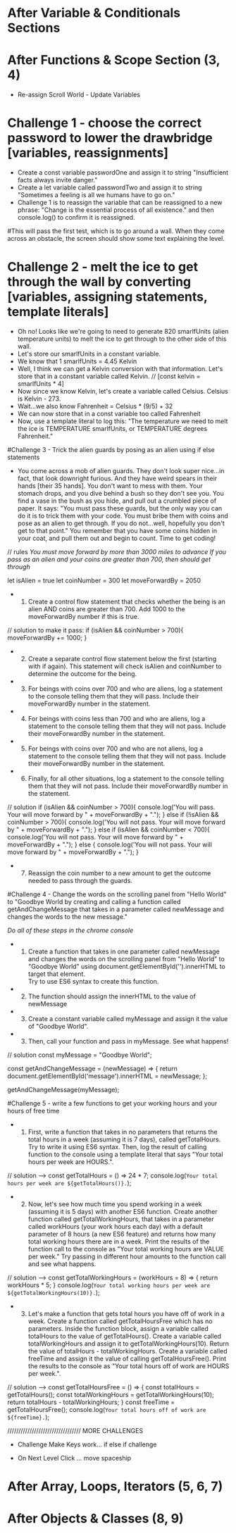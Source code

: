 
# After Variable & Conditionals Sections
# After Functions & Scope Section (3, 4)

* Re-assign Scroll World - Update Variables

# Challenge 1 - choose the correct password to lower the drawbridge [variables, reassignments]
- Create a const variable passwordOne and assign it to string "Insufficient facts always invite danger."
- Create a let variable called passwordTwo and assign it to string "Sometimes a feeling is all we humans have to go on."
- Challenge 1 is to reassign the variable that can be reassigned to a new phrase: "Change is the essential process of all existence." and then console.log() to confirm it is reassigned.

#This will pass the first test, which is to go around a wall.  When they come across an obstacle, the screen should show some text explaining the level.

# Challenge 2 - melt the ice to get through the wall by converting [variables, assigning statements, template literals]
- Oh no!  Looks like we're going to need to generate 820 smarlfUnits (alien temperature units) to melt the ice to get through to the other side of this wall.
- Let's store our smarlfUnits in a constant variable.
- We know that 1 smarlfUnits = 4.45 Kelvin
- Well, I think we can get a Kelvin conversion with that information.  Let's store that in a constant variable called Kelvin. // [const kelvin = smarlfUnits * 4]
- Now since we know Kelvin, let's create a variable called Celsius. Celsius is Kelvin - 273.
- Wait...we also know Fahrenheit = Celsius * (9/5) + 32
- We can now store that in a const variable too called Fahrenheit
- Now, use a template literal to log this: "The temperature we need to melt the ice is TEMPERATURE smarlfUnits, or TEMPERATURE degrees Fahrenheit."

#Challenge 3 - Trick the alien guards by posing as an alien using if else statements

- You come across a mob of alien guards.  They don't look super nice...in fact, that look downright furious.  And they have weird spears in their hands [their 35 hands].  You don't want to mess with them. Your stomach drops, and you dive behind a bush so they don't see you.  You find a vase in the bush as you hide, and pull out a crumbled piece of paper.  It says: "You must pass these guards, but the only way you can do it is to trick them with your code.  You must bribe them with coins and pose as an alien to get through.  If you do not...well, hopefully you don't get to that point."  You remember that you have some coins hidden in your coat, and pull them out and begin to count.  Time to get coding!

// rules
*You must move forward by more than 3000 miles to advance*
*If you pass as an alien and your coins are greater than 700, then should get through*

let isAlien = true
let coinNumber = 300
let moveForwardBy = 2050

- 1. Create a control flow statement that checks whether the being is an alien AND coins are greater than 700.  Add 1000 to the moveForwardBy number if this is true.

// solution
to make it pass:
if (isAlien && coinNumber > 700){
  moveForwardBy += 1000;
}

- 2. Create a separate control flow statement below the first (starting with if again). This statement will check isAlien and coinNumber to determine the outcome for the being.

- 3. For beings with coins over 700 and who are aliens, log a statement to the console telling them that they will pass. Include their moveForwardBy number in the statement.

- 4. For beings with coins less than 700 and who are aliens, log a statement to the console telling them that they will not pass. Include their moveForwardBy number in the statement.

- 5. For beings with coins over 700 and who are not aliens, log a statement to the console telling them that they will not pass. Include their moveForwardBy number in the statement.

- 6. Finally, for all other situations, log a statement to the console telling them that they will not pass. Include their moveForwardBy number in the statement.

// solution
if (isAlien && coinNumber > 700){
  console.log('You will pass. Your will move forward by " + moveForwardBy + ".");
} else if (!isAlien && coinNumber > 700){
  console.log('You will not pass. Your will move forward by " + moveForwardBy + ".");
} else if (isAlien && coinNumber < 700){
  console.log('You will not pass. Your will move forward by " + moveForwardBy + ".");
} else {
  console.log('You will not pass. Your will move forward by " + moveForwardBy + ".");
}

- 7. Reassign the coin number to a new amount to get the outcome needed to pass through the guards.

#Challenge 4 - Change the words on the scrolling panel from "Hello World" to "Goodbye World by creating and calling a function called getAndChangeMessage that takes in a parameter called newMessage and changes the words to the new message."

*Do all of these steps in the chrome console*
- 1. Create a function that takes in one parameter called newMessage and changes the words on the scrolling panel from "Hello World" to "Goodbye World" using document.getElementById('<target id>').innerHTML to target that element.  
Try to use ES6 syntax to create this function.
- 2. The function should assign the innerHTML to the value of newMessage
- 3. Create a constant variable called myMessage and assign it the value of "Goodbye World".
- 3. Then, call your function and pass in myMessage.  See what happens!

//  solution
const myMessage = "Goodbye World";

const getAndChangeMessage = (newMessage) => {
  return document.getElementById('message').innerHTML = newMessage;
};

getAndChangeMessage(myMessage);

#Challenge 5 - write a few functions to get your working hours and your hours of free time

- 1. First, write a function that takes in no parameters that returns the total hours in a week (assuming it is 7 days), called getTotalHours.  Try to write it using ES6 syntax.  Then, log the result of calling function to the console using a template literal that says "Your total hours per week are HOURS.".

// solution -->
const getTotalHours = () => 24 * 7;
console.log(`Your total hours per week are ${getTotalHours()}.`);

- 2. Now, let's see how much time you spend working in a week (assuming it is 5 days) with another ES6 function. Create another function called getTotalWorkingHours, that takes in a parameter called workHours (your work hours each day) with a default parameter of 8 hours (a new ES6 feature) and returns how many total working hours there are in a week.  Print the results of the function call to the console as "Your total working hours are VALUE per week."  Try passing in different hour amounts to the function call and see what happens.

// solution -->
const getTotalWorkingHours = (workHours = 8) => {
  return workHours * 5;
}
console.log(`Your total working hours per week are ${getTotalWorkingHours(10)}.`);

- 3. Let's make a function that gets total hours you have off of work in a week.  Create a function called getTotalHoursFree which has no parameters.  Inside the function block, assign a variable called totalHours to the value of getTotalHours(). Create a variable called totalWorkingHours and assign it to getTotalWorkingHours(10). Return the value of totalHours - totalWorkingHours.  Create a variable called freeTime and assign it the value of calling getTotalHoursFree().  Print the results to the console as "Your total hours off of work are HOURS per week.".

// solution -->
  const getTotalHoursFree = () => {
    const totalHours = getTotalHours();
    const totalWorkingHours = getTotalWorkingHours(10);
    return totalHours - totalWorkingHours;
  }
  const freeTime = getTotalHoursFree();
  console.log(`Your total hours off of work are ${freeTime}.`);



  /////////////////////////////////
  MORE CHALLENGES


* Challenge Make Keys work... if else if challenge


* On Next Level Click ... move spaceship





# After Array, Loops, Iterators (5, 6, 7)



# After Objects & Classes (8, 9)
